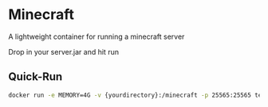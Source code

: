# Minecraft

A lightweight container for running a minecraft server

Drop in your server.jar and hit run

## Quick-Run

```bash
docker run -e MEMORY=4G -v {yourdirectory}:/minecraft -p 25565:25565 tetricz/minecraft-server
```
